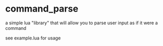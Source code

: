# command_parse
a simple lua "library" that will allow you to parse user input as if it were a command

see example.lua for usage
